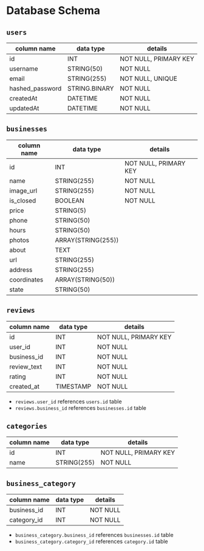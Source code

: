 # **Database Schema**

## **`users`**

| column name     | data type     | details               |
| --------------- | ------------- | --------------------- |
| id              | INT           | NOT NULL, PRIMARY KEY |
| username        | STRING(50)    | NOT NULL              |
| email           | STRING(255)   | NOT NULL, UNIQUE      |
| hashed_password | STRING.BINARY | NOT NULL              |
| createdAt       | DATETIME      | NOT NULL              |
| updatedAt       | DATETIME      | NOT NULL              |

## **`businesses`**

| column name | data type          | details               |
| ----------- | ------------------ | --------------------- |
| id          | INT                | NOT NULL, PRIMARY KEY |
| name        | STRING(255)        | NOT NULL              |
| image_url   | STRING(255)        | NOT NULL              |
| is_closed   | BOOLEAN            | NOT NULL              |
| price       | STRING(5)          |                       |
| phone       | STRING(50)         |                       |
| hours       | STRING(50)         |                       |
| photos      | ARRAY(STRING(255)) |                       |
| about       | TEXT               |                       |
| url         | STRING(255)        |                       |
| address     | STRING(255)        |                       |
| coordinates | ARRAY(STRING(50))  |                       |
| state       | STRING(50)         |                       |

## **`reviews`**

| column name | data type | details               |
| ----------- | --------- | --------------------- |
| id          | INT       | NOT NULL, PRIMARY KEY |
| user_id     | INT       | NOT NULL              |
| business_id | INT       | NOT NULL              |
| review_text | INT       | NOT NULL              |
| rating      | INT       | NOT NULL              |
| created_at  | TIMESTAMP | NOT NULL              |

- `reviews.user_id` references `users.id` table
- `reviews.business_id` references `businesses.id` table

## **`categories`**

| column name | data type   | details               |
| ----------- | ----------- | --------------------- |
| id          | INT         | NOT NULL, PRIMARY KEY |
| name        | STRING(255) | NOT NULL              |

## **`business_category`**

| column name | data type | details  |
| ----------- | --------- | -------- |
| business_id | INT       | NOT NULL |
| category_id | INT       | NOT NULL |

- `business_category.business_id` references `businesses.id` table
- `business_category.category_id` references `category.id` table
